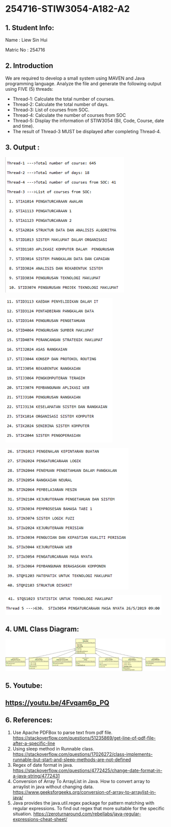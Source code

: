 # 254716-STIW3054-A182-A2

## 1. Student Info:

Name : Liew Sin Hui 

Matric No : 254716

## 2. Introduction

We are required to develop a small system using MAVEN and Java programming language.
Analyze the file and generate the following output using FIVE (5) threads:
* Thread-1: Calculate the total number of courses.
* Thread-2: Calculate the total number of days.
* Thread-3: List of courses from SOC.
* Thread-4: Calculate the number of courses from SOC
* Thread-5: Display the information of STIW3054 (Bil, Code, Course, date and time).
* The result of Thread-3 MUST be displayed after completing Thread-4.

## 3. Output :
![](https://github.com/SINHUI/254716-STIW3054-A182-A2/blob/master/output%201.PNG)

![](https://github.com/SINHUI/254716-STIW3054-A182-A2/blob/master/Output%202.PNG)

![](https://github.com/SINHUI/254716-STIW3054-A182-A2/blob/master/Output%203.PNG)

![](https://github.com/SINHUI/254716-STIW3054-A182-A2/blob/master/Output%204.PNG)

## 4. UML Class Diagram: 
![](https://github.com/SINHUI/254716-STIW3054-A182-A2/blob/master/ClassDiagram.png)

## 5. Youtube: 
## https://youtu.be/4Fvqam6p_PQ

## 6. References: 

1. Use Apache PDFBox to parse text from pdf file. https://stackoverflow.com/questions/51235869/get-line-of-pdf-file-after-a-specific-line
2. Using sleep method in Runnable class. https://stackoverflow.com/questions/17026272/class-implements-runnable-but-start-and-sleep-methods-are-not-defined
3. Regex of date format in java. https://stackoverflow.com/questions/4772425/change-date-format-in-a-java-string/4772431
4. Conversion of Array To ArrayList in Java. How to convert array to arraylist in java without changing data. https://www.geeksforgeeks.org/conversion-of-array-to-arraylist-in-java/
5. Java provides the java.util.regex package for pattern matching with regular expressions. To find out regex that more suitable for the specific situation. https://zeroturnaround.com/rebellabs/java-regular-expressions-cheat-sheet/
